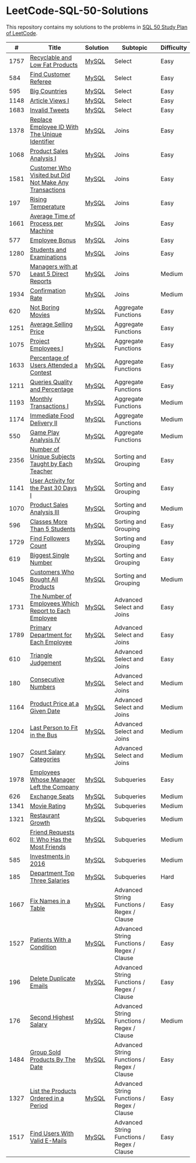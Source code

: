 # LeetCode-SQL-50-Solutions
This repository contains my solutions to the problems in [SQL 50 Study Plan of LeetCode](https://leetcode.com/studyplan/top-sql-50/).

| # | Title | Solution | Subtopic | Difficulty |
|---| ----- | -------- | -------- | ---------- |
|1757|[Recyclable and Low Fat Products](https://leetcode.com/problems/recyclable-and-low-fat-products/)|[MySQL](./1757_Recyclable_and_Low_Fat_Products.sql)|Select|Easy|
|584|[Find Customer Referee](https://leetcode.com/problems/find-customer-referee/)|[MySQL](./584_Find_Customer_Referee.sql)|Select|Easy|
|595|[Big Countries](https://leetcode.com/problems/big-countries/)|[MySQL](./595_Big_Countries.sql)|Select|Easy|
|1148|[Article Views I](https://leetcode.com/problems/article-views-i/)|[MySQL](./1148_Article_Views_I.sql)|Select|Easy|
|1683|[Invalid Tweets](https://leetcode.com/problems/invalid-tweets/)|[MySQL](./1683_Invalid_Tweets.sql)|Select|Easy|
|1378|[Replace Employee ID With The Unique Identifier](https://leetcode.com/problems/replace-employee-id-with-the-unique-identifier/)|[MySQL](./1378_Replace_Employee_ID_With_The_Unique_Identifier.sql)|Joins|Easy|
|1068|[Product Sales Analysis I](https://leetcode.com/problems/product-sales-analysis-i/)|[MySQL]()|Joins|Easy|
|1581|[Customer Who Visited but Did Not Make Any Transactions](https://leetcode.com/problems/customer-who-visited-but-did-not-make-any-transactions/)|[MySQL](./1581_Customer_Who_Visited_but_Did_Not_Make_Any_Transactions.sql)|Joins|Easy|
|197|[Rising Temperature](https://leetcode.com/problems/rising-temperature/)|[MySQL](./197_Rising_Temperature.sql)|Joins|Easy|
|1661|[Average Time of Process per Machine](https://leetcode.com/problems/average-time-of-process-per-machine/)|[MySQL](./1661_Average_Time_of_Process_per_Machine.sql)|Joins|Easy|
|577|[Employee Bonus](https://leetcode.com/problems/employee-bonus/)|[MySQL](./577_Employee_Bonus.sql)|Joins|Easy|
|1280|[Students and Examinations](https://leetcode.com/problems/students-and-examinations/)|[MySQL](./1280_Students_and_Examinations.sql)|Joins|Easy|
|570|[Managers with at Least 5 Direct Reports](https://leetcode.com/problems/managers-with-at-least-5-direct-reports/)|[MySQL](./570_Managers_with_at_Least_5_Direct_Reports.sql)|Joins|Medium|
|1934|[Confirmation Rate](https://leetcode.com/problems/confirmation-rate/)|[MySQL](./1934_Confirmation_Rate.sql)|Joins|Medium|
|620|[Not Boring Movies](https://leetcode.com/problems/not-boring-movies/)|[MySQL](./620_Not_Boring_Movies.sql)|Aggregate Functions|Easy|
|1251|[Average Selling Price](https://leetcode.com/problems/average-selling-price/)|[MySQL](./1251_Average_Selling_Price.sql)|Aggregate Functions|Easy|
|1075|[Project Employees I](https://leetcode.com/problems/project-employees-i/)|[MySQL](./1075_Project_Employees_I.sql)|Aggregate Functions|Easy|
|1633|[Percentage of Users Attended a Contest](https://leetcode.com/problems/percentage-of-users-attended-a-contest/)|[MySQL](./1633_Percentage_of_Users_Attended_a_Contest.sql)|Aggregate Functions|Easy|
|1211|[Queries Quality and Percentage](https://leetcode.com/problems/queries-quality-and-percentage/)|[MySQL](./1211_Queries_Quality_and_Percentage.sql)|Aggregate Functions|Easy|
|1193|[Monthly Transactions I](https://leetcode.com/problems/monthly-transactions-i/)|[MySQL](./1193_Monthly_Transactions_I.sql)|Aggregate Functions|Medium|
|1174|[Immediate Food Delivery II](https://leetcode.com/problems/immediate-food-delivery-ii/)|[MySQL](./1174_Immediate_Food_Delivery_II.sql)|Aggregate Functions|Medium|
|550|[Game Play Analysis IV](https://leetcode.com/problems/game-play-analysis-iv/)|[MySQL](./550_Game_Play_Analysis_IV.sql)|Aggregate Functions|Medium|
|2356|[Number of Unique Subjects Taught by Each Teacher](https://leetcode.com/problems/number-of-unique-subjects-taught-by-each-teacher/)|[MySQL](./2356_Number_of_Unique_Subjects_Taught_by_Each_Teacher.sql)|Sorting and Grouping|Easy|
|1141|[User Activity for the Past 30 Days I](https://leetcode.com/problems/user-activity-for-the-past-30-days-i/)|[MySQL](./1141_User_Activity_for_the_Past_30_Days_I.sql)|Sorting and Grouping|Easy|
|1070|[Product Sales Analysis III](https://leetcode.com/problems/product-sales-analysis-iii/)|[MySQL](./1070_Product_Sales_Analysis_III.sql)|Sorting and Grouping|Medium|
|596|[Classes More Than 5 Students](https://leetcode.com/problems/classes-more-than-5-students/)|[MySQL](./596_Classes_More_Than_5_Students.sql)|Sorting and Grouping|Easy|
|1729|[Find Followers Count](https://leetcode.com/problems/find-followers-count/)|[MySQL](./1729_Find_Followers_Count.sql)|Sorting and Grouping|Easy|
|619|[Biggest Single Number](https://leetcode.com/problems/biggest-single-number/)|[MySQL](./619_Biggest_Single_Number.sql)|Sorting and Grouping|Easy|
|1045|[Customers Who Bought All Products](https://leetcode.com/problems/customers-who-bought-all-products/)|[MySQL](./1045_Customers_Who_Bought_All_Products.sql)|Sorting and Grouping|Medium|
|1731|[The Number of Employees Which Report to Each Employee](https://leetcode.com/problems/the-number-of-employees-which-report-to-each-employee/)|[MySQL](./1731_The_Number_of_Employees_Which_Report_to_Each_Employee.sql)|Advanced Select and Joins|Easy|
|1789|[Primary Department for Each Employee](https://leetcode.com/problems/primary-department-for-each-employee/)|[MySQL](./1789_Primary_Department_for_Each_Employee.sql)|Advanced Select and Joins|Easy|
|610|[Triangle Judgement](https://leetcode.com/problems/triangle-judgement/)|[MySQL](./610_Triangle_Judgement.sql)|Advanced Select and Joins|Easy|
|180|[Consecutive Numbers](https://leetcode.com/problems/consecutive-numbers/)|[MySQL](./180_Consecutive_Numbers.sql)|Advanced Select and Joins|Medium|
|1164|[Product Price at a Given Date](https://leetcode.com/problems/product-price-at-a-given-date/)|[MySQL](./1164_Product_Price_at_a_Given_Date.sql)|Advanced Select and Joins|Medium|
|1204|[Last Person to Fit in the Bus](https://leetcode.com/problems/last-person-to-fit-in-the-bus/)|[MySQL](./1204_Last_Person_to_Fit_in_the_Bus.sql)|Advanced Select and Joins|Medium|
|1907|[Count Salary Categories](https://leetcode.com/problems/count-salary-categories/)|[MySQL](./1907_Count_Salary_Categories.sql)|Advanced Select and Joins|Medium|
|1978|[Employees Whose Manager Left the Company](https://leetcode.com/problems/employees-whose-manager-left-the-company/)|[MySQL](./1978_Employees_Whose_Manager_Left_the_Company.sql)|Subqueries|Easy|
|626|[Exchange Seats](https://leetcode.com/problems/exchange-seats/)|[MySQL](./626_Exchange_Seats.sql)|Subqueries|Medium|
|1341|[Movie Rating](https://leetcode.com/problems/movie-rating/)|[MySQL](./1341_Movie_Rating.sql)|Subqueries|Medium|
|1321|[Restaurant Growth](https://leetcode.com/problems/restaurant-growth/)|[MySQL](./1321_Restaurant_Growth.sql)|Subqueries|Medium|
|602|[Friend Requests II: Who Has the Most Friends](https://leetcode.com/problems/friend-requests-ii-who-has-the-most-friends/)|[MySQL](./602_Friend_Requests_II_Who_Has_the_Most_Friends.sql)|Subqueries|Medium|
|585|[Investments in 2016](https://leetcode.com/problems/investments-in-2016/)|[MySQL](./585_Investments_in_2016.sql)|Subqueries|Medium|
|185|[Department Top Three Salaries](https://leetcode.com/problems/department-top-three-salaries/)|[MySQL](./185_Department_Top_Three_Salaries.sql)|Subqueries|Hard|
|1667|[Fix Names in a Table](https://leetcode.com/problems/fix-names-in-a-table/)|[MySQL](./1667_Fix_Names_in_a_Table.sql)|Advanced String Functions / Regex / Clause|Easy|
|1527|[Patients With a Condition](https://leetcode.com/problems/patients-with-a-condition/)|[MySQL](./1527_Patients_With_a_Condition.sql)|Advanced String Functions / Regex / Clause|Easy|
|196|[Delete Duplicate Emails](https://leetcode.com/problems/delete-duplicate-emails/)|[MySQL](./196_Delete_Duplicate_Emails.sql)|Advanced String Functions / Regex / Clause|Easy|
|176|[Second Highest Salary](https://leetcode.com/problems/second-highest-salary/)|[MySQL](./176_Second_Highest_Salary.sql)|Advanced String Functions / Regex / Clause|Medium|
|1484|[Group Sold Products By The Date](https://leetcode.com/problems/group-sold-products-by-the-date/)|[MySQL](./1484_Group_Sold_Products_By_The_Date.sql)|Advanced String Functions / Regex / Clause|Easy|
|1327|[List the Products Ordered in a Period](https://leetcode.com/problems/list-the-products-ordered-in-a-period/)|[MySQL](./1327_List_the_Products_Ordered_in_a_Period.sql)|Advanced String Functions / Regex / Clause|Easy|
|1517|[Find Users With Valid E-Mails](https://leetcode.com/problems/find-users-with-valid-e-mails/)|[MySQL](./1517_Find_Users_With_Valid_E-Mails.sql)|Advanced String Functions / Regex / Clause|Easy|